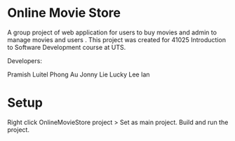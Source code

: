 # Online Movie Store

A group project of web application for users to buy movies and admin to manage movies and users .
This project was created for 41025 Introduction to Software Development course at UTS.

Developers:

Pramish Luitel
Phong Au
Jonny Lie
Lucky
Lee
Ian

# Setup
Right click OnlineMovieStore project > Set as main project.
Build and run the project.
